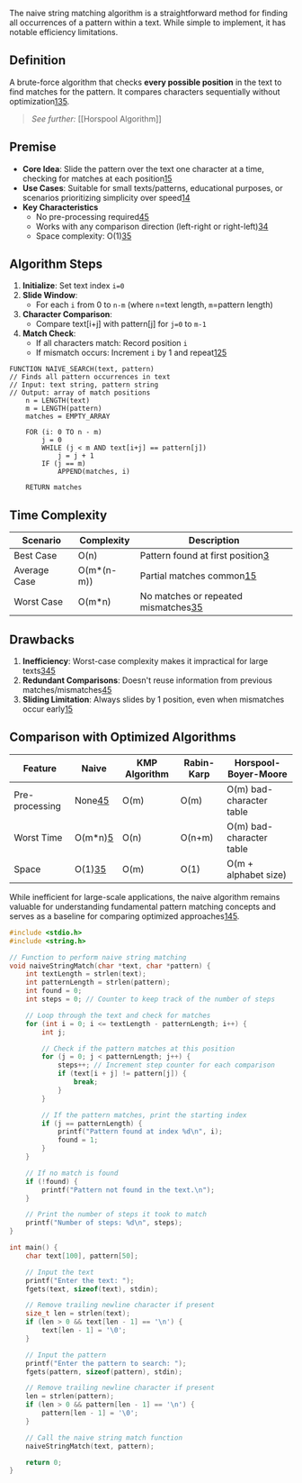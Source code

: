 The naive string matching algorithm is a straightforward method for finding all occurrences of a pattern within a text. While simple to implement, it has notable efficiency limitations.
## Definition
A brute-force algorithm that checks **every possible position** in the text to find matches for the pattern. It compares characters sequentially without optimization[1](https://blog.heycoach.in/naive-string-matching-algorithm/)[3](https://www.scaler.in/naive-string-matching-algorithm/)[5](https://www.tutorialspoint.com/data_structures_algorithms/naive_pattern_searching_algorithm.htm).
>*See further:* [[Horspool Algorithm]]
## Premise
- **Core Idea**: Slide the pattern over the text one character at a time, checking for matches at each position[1](https://blog.heycoach.in/naive-string-matching-algorithm/)[5](https://www.tutorialspoint.com/data_structures_algorithms/naive_pattern_searching_algorithm.htm)
- **Use Cases**: Suitable for small texts/patterns, educational purposes, or scenarios prioritizing simplicity over speed[1](https://blog.heycoach.in/naive-string-matching-algorithm/)[4](https://www.upgrad.com/blog/naive-string-matching-algorithm-in-python/)
- **Key Characteristics**
    - No pre-processing required[4](https://www.upgrad.com/blog/naive-string-matching-algorithm-in-python/)[5](https://www.tutorialspoint.com/data_structures_algorithms/naive_pattern_searching_algorithm.htm)
    - Works with any comparison direction (left-right or right-left)[3](https://www.scaler.in/naive-string-matching-algorithm/)[4](https://www.upgrad.com/blog/naive-string-matching-algorithm-in-python/)
    - Space complexity: O(1)[3](https://www.scaler.in/naive-string-matching-algorithm/)[5](https://www.tutorialspoint.com/data_structures_algorithms/naive_pattern_searching_algorithm.htm)
## Algorithm Steps
1. **Initialize**: Set text index `i=0`
2. **Slide Window**:
    - For each `i` from 0 to `n-m` (where `n`=text length, `m`=pattern length)
3. **Character Comparison**:
    - Compare text[i+j] with pattern[j] for `j=0` to `m-1`
4. **Match Check**:
    - If all characters match: Record position `i`
    - If mismatch occurs: Increment `i` by 1 and repeat[1](https://blog.heycoach.in/naive-string-matching-algorithm/)[2](https://www.studocu.com/in/messages/question/5082666/b-write-the-pseudocode-for-naive-string-matching-algorithm)[5](https://www.tutorialspoint.com/data_structures_algorithms/naive_pattern_searching_algorithm.htm)

```al
FUNCTION NAIVE_SEARCH(text, pattern)
// Finds all pattern occurrences in text
// Input: text string, pattern string
// Output: array of match positions
    n = LENGTH(text)
    m = LENGTH(pattern)
    matches = EMPTY_ARRAY
    
    FOR (i: 0 TO n - m)
        j = 0
        WHILE (j < m AND text[i+j] == pattern[j])
            j = j + 1
        IF (j == m)
            APPEND(matches, i)
    
    RETURN matches

```
## Time Complexity

|Scenario|Complexity|Description|
|---|---|---|
|Best Case|O(n)|Pattern found at first position[3](https://www.scaler.in/naive-string-matching-algorithm/)|
|Average Case|O(m*(n-m))|Partial matches common[1](https://blog.heycoach.in/naive-string-matching-algorithm/)[5](https://www.tutorialspoint.com/data_structures_algorithms/naive_pattern_searching_algorithm.htm)|
|Worst Case|O(m*n)|No matches or repeated mismatches[3](https://www.scaler.in/naive-string-matching-algorithm/)[5](https://www.tutorialspoint.com/data_structures_algorithms/naive_pattern_searching_algorithm.htm)|

## Drawbacks
1. **Inefficiency**: Worst-case complexity makes it impractical for large texts[3](https://www.scaler.in/naive-string-matching-algorithm/)[4](https://www.upgrad.com/blog/naive-string-matching-algorithm-in-python/)[5](https://www.tutorialspoint.com/data_structures_algorithms/naive_pattern_searching_algorithm.htm)
2. **Redundant Comparisons**: Doesn't reuse information from previous matches/mismatches[4](https://www.upgrad.com/blog/naive-string-matching-algorithm-in-python/)[5](https://www.tutorialspoint.com/data_structures_algorithms/naive_pattern_searching_algorithm.htm)
3. **Sliding Limitation**: Always slides by 1 position, even when mismatches occur early[1](https://blog.heycoach.in/naive-string-matching-algorithm/)[5](https://www.tutorialspoint.com/data_structures_algorithms/naive_pattern_searching_algorithm.htm)

## Comparison with Optimized Algorithms

| Feature        | Naive                                                                                                                                                                               | KMP Algorithm | Rabin-Karp | Horspool-Boyer-Moore     |
| -------------- | ----------------------------------------------------------------------------------------------------------------------------------------------------------------------------------- | ------------- | ---------- | ------------------------ |
| Pre-processing | None[4](https://www.upgrad.com/blog/naive-string-matching-algorithm-in-python/)[5](https://www.tutorialspoint.com/data_structures_algorithms/naive_pattern_searching_algorithm.htm) | O(m)          | O(m)       | O(m) bad-character table |
| Worst Time     | O(m*n)[5](https://www.tutorialspoint.com/data_structures_algorithms/naive_pattern_searching_algorithm.htm)                                                                          | O(n)          | O(n+m)     | O(m) bad-character table |
| Space          | O(1)[3](https://www.scaler.in/naive-string-matching-algorithm/)[5](https://www.tutorialspoint.com/data_structures_algorithms/naive_pattern_searching_algorithm.htm)                 | O(m)          | O(1)       | O(m + alphabet size)     |

While inefficient for large-scale applications, the naive algorithm remains valuable for understanding fundamental pattern matching concepts and serves as a baseline for comparing optimized approaches[1](https://blog.heycoach.in/naive-string-matching-algorithm/)[4](https://www.upgrad.com/blog/naive-string-matching-algorithm-in-python/)[5](https://www.tutorialspoint.com/data_structures_algorithms/naive_pattern_searching_algorithm.htm).

```c
#include <stdio.h>
#include <string.h>

// Function to perform naive string matching
void naiveStringMatch(char *text, char *pattern) {
    int textLength = strlen(text);
    int patternLength = strlen(pattern);
    int found = 0;
    int steps = 0; // Counter to keep track of the number of steps

    // Loop through the text and check for matches
    for (int i = 0; i <= textLength - patternLength; i++) {
        int j;

        // Check if the pattern matches at this position
        for (j = 0; j < patternLength; j++) {
            steps++; // Increment step counter for each comparison
            if (text[i + j] != pattern[j]) {
                break;
            }
        }

        // If the pattern matches, print the starting index
        if (j == patternLength) {
            printf("Pattern found at index %d\n", i);
            found = 1;
        }
    }

    // If no match is found
    if (!found) {
        printf("Pattern not found in the text.\n");
    }

    // Print the number of steps it took to match
    printf("Number of steps: %d\n", steps);
}

int main() {
    char text[100], pattern[50];

    // Input the text
    printf("Enter the text: ");
    fgets(text, sizeof(text), stdin);

    // Remove trailing newline character if present
    size_t len = strlen(text);
    if (len > 0 && text[len - 1] == '\n') {
        text[len - 1] = '\0';
    }

    // Input the pattern
    printf("Enter the pattern to search: ");
    fgets(pattern, sizeof(pattern), stdin);

    // Remove trailing newline character if present
    len = strlen(pattern);
    if (len > 0 && pattern[len - 1] == '\n') {
        pattern[len - 1] = '\0';
    }

    // Call the naive string match function
    naiveStringMatch(text, pattern);

    return 0;
}
```